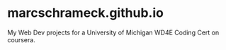 # marcschrameck.github.io
My Web Dev projects for a University of Michigan WD4E Coding Cert on coursera.
